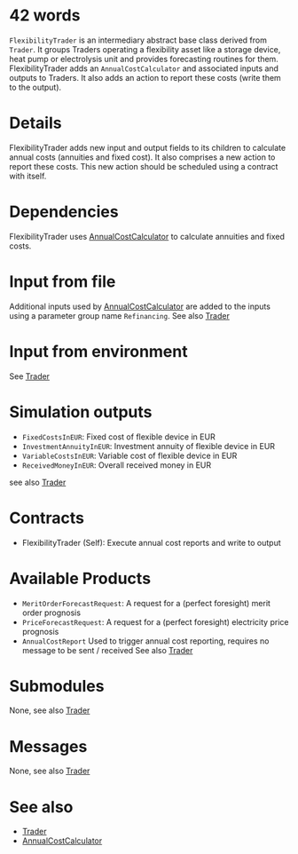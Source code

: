 # 42 words

`FlexibilityTrader` is an intermediary abstract base class derived from `Trader`.
It groups Traders operating a flexibility asset like a storage device, heat pump or electrolysis unit and provides forecasting routines for them.
FlexibilityTrader adds an `AnnualCostCalculator` and associated inputs and outputs to Traders.
It also adds an action to report these costs (write them to the output).

# Details

FlexibilityTrader adds new input and output fields to its children to calculate annual costs (annuities and fixed cost).
It also comprises a new action to report these costs.
This new action should be scheduled using a contract with itself.

# Dependencies

FlexibilityTrader uses [AnnualCostCalculator](../Modules/AnnualCostCalculator.md) to calculate annuities and fixed costs.

# Input from file

Additional inputs used by [AnnualCostCalculator](../Modules/AnnualCostCalculator.md) are added to the inputs using a parameter group name `Refinancing`.
See also [Trader](./Trader.md)

# Input from environment

See [Trader](./Trader)

# Simulation outputs

* `FixedCostsInEUR`: Fixed cost of flexible device in EUR
* `InvestmentAnnuityInEUR`: Investment annuity of flexible device in EUR
* `VariableCostsInEUR`: Variable cost of flexible device in EUR
* `ReceivedMoneyInEUR`: Overall received money in EUR

see also [Trader](./Trader.md)

# Contracts

* FlexibilityTrader (Self): Execute annual cost reports and write to output

# Available Products

* `MeritOrderForecastRequest`: A request for a (perfect foresight) merit order prognosis
* `PriceForecastRequest`: A request for a (perfect foresight) electricity price prognosis
* `AnnualCostReport` Used to trigger annual cost reporting, requires no message to be sent / received 
See also [Trader](./Trader.md)

# Submodules

None, see also [Trader](./Trader.md)

# Messages

None, see also [Trader](./Trader.md)

# See also

* [Trader](./Trader.md)
* [AnnualCostCalculator](../Modules/AnnualCostCalculator.md)
